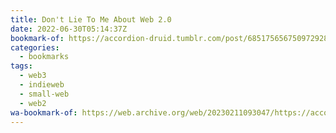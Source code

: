 ```yaml
---
title: Don't Lie To Me About Web 2.0
date: 2022-06-30T05:14:37Z
bookmark-of: https://accordion-druid.tumblr.com/post/685175656750972928/dont-lie-to-me-about-web-20
categories:
  - bookmarks
tags:
  - web3
  - indieweb
  - small-web
  - web2
wa-bookmark-of: https://web.archive.org/web/20230211093047/https://accordion-druid.tumblr.com/post/685175656750972928/dont-lie-to-me-about-web-20
---
```


